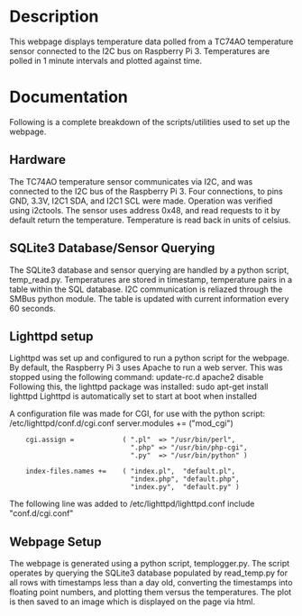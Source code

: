 # Description
This webpage displays temperature data polled from a TC74AO temperature sensor connected to the I2C
bus on Raspberry Pi 3. Temperatures are polled in 1 minute intervals and plotted against time.

# Documentation
Following is a complete breakdown of the scripts/utilities used to set up the webpage.

## Hardware
The TC74AO temperature sensor communicates via I2C, and was connected to the I2C bus of the Raspberry
Pi 3. Four connections, to pins GND, 3.3V, I2C1 SDA, and I2C1 SCL were made. Operation was verified
using i2ctools. The sensor uses address 0x48, and read requests to it by default return the 
temperature. Temperature is read back in units of celsius.

## SQLite3 Database/Sensor Querying
The SQLite3 database and sensor querying are handled by a python script, temp\_read.py. 
Temperatures are stored in timestamp, temperature pairs in a table within the SQL database.
I2C communication is reliazed through the SMBus python module. The table is updated with current
information every 60 seconds. 

## Lighttpd setup
Lighttpd was set up and configured to run a python script for the webpage. By default,
the Raspberry Pi 3 uses Apache to run a web server. This was stopped using the following command:
        update-rc.d apache2 disable
Following this, the lighttpd package was installed:
        sudo apt-get install lighttpd
Lighttpd is automatically set to start at boot when installed

A configuration file was made for CGI, for use with the python script:
/etc/lighttpd/conf.d/cgi.conf
        server.modules += ("mod\_cgi")
        
        cgi.assign =            ( ".pl"  => "/usr/bin/perl",
                                  ".php" => "/usr/bin/php-cgi",
                                  ".py"  => "/usr/bin/python" )
        
        index-files.names +=    ( "index.pl",  "default.pl",
                                  "index.php", "default.php",
                                  "index.py",  "default.py" )

The following line was added to /etc/lighttpd/lighttpd.conf
        include "conf.d/cgi.conf"

## Webpage Setup
The webpage is generated using a python script, templogger.py. The script operates by querying
the SQLite3 database populated by read\_temp.py for all rows with timestamps less than a day old, 
converting the timestamps into floating point numbers, and plotting them versus the temperatures. The plot
is then saved to an image which is displayed on the page via html.
